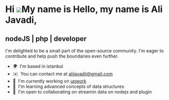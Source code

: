 Hi ![](https://user-images.githubusercontent.com/18350557/176309783-0785949b-9127-417c-8b55-ab5a4333674e.gif)My name is Hello, my name is Ali Javadi,
=====================================================================================================================================================

nodeJS | php | developer
------------------------

I'm delighted to be a small part of the open-source community. I'm eager to contribute and help push the boundaries even further.

* 🌍  I'm based in istanbul
* ✉️  You can contact me at [alijavadij@gmail.com](mailto:alijavadij@gmail.com)
* 🚀  I'm currently working on [upwork](http://upwork.com)
* 🧠  I'm learning advanced concepts of data structures
* 🤝  I'm open to collaborating on streamin data on nodejs and plugin
